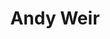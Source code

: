 ---
title: Andy Weir
author_slug: andy_weir
wikipedia_url: https://en.wikipedia.org/wiki/Andy_Weir
wikipedia_summary: |
  Andrew Weir is an American science fiction author. His 2011 novel The Martian was adapted into the 2015 film of the same name directed by Ridley Scott. He received the John W.
layout: author
---